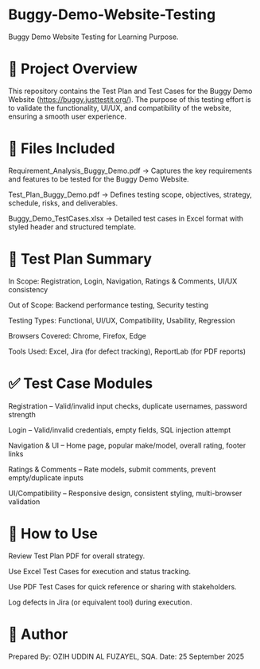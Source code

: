 # Buggy-Demo-Website-Testing 
Buggy Demo Website Testing for Learning Purpose. 
 
# 📌 Project Overview

This repository contains the Test Plan and Test Cases for the Buggy Demo Website (https://buggy.justtestit.org/).
The purpose of this testing effort is to validate the functionality, UI/UX, and compatibility of the website, ensuring a smooth user experience.

# 📂 Files Included

Requirement_Analysis_Buggy_Demo.pdf → Captures the key requirements and features to be tested for the Buggy Demo Website.

Test_Plan_Buggy_Demo.pdf → Defines testing scope, objectives, strategy, schedule, risks, and deliverables.

Buggy_Demo_TestCases.xlsx → Detailed test cases in Excel format with styled header and structured template.

# 📝 Test Plan Summary

In Scope: Registration, Login, Navigation, Ratings & Comments, UI/UX consistency

Out of Scope: Backend performance testing, Security testing

Testing Types: Functional, UI/UX, Compatibility, Usability, Regression

Browsers Covered: Chrome, Firefox, Edge

Tools Used: Excel, Jira (for defect tracking), ReportLab (for PDF reports)

# ✅ Test Case Modules

Registration – Valid/invalid input checks, duplicate usernames, password strength

Login – Valid/invalid credentials, empty fields, SQL injection attempt

Navigation & UI – Home page, popular make/model, overall rating, footer links

Ratings & Comments – Rate models, submit comments, prevent empty/duplicate inputs

UI/Compatibility – Responsive design, consistent styling, multi-browser validation

# 🚀 How to Use

Review Test Plan PDF for overall strategy.

Use Excel Test Cases for execution and status tracking.

Use PDF Test Cases for quick reference or sharing with stakeholders.

Log defects in Jira (or equivalent tool) during execution.

# 👤 Author
Prepared By: OZIH UDDIN AL FUZAYEL, SQA. Date: 25 September 2025

